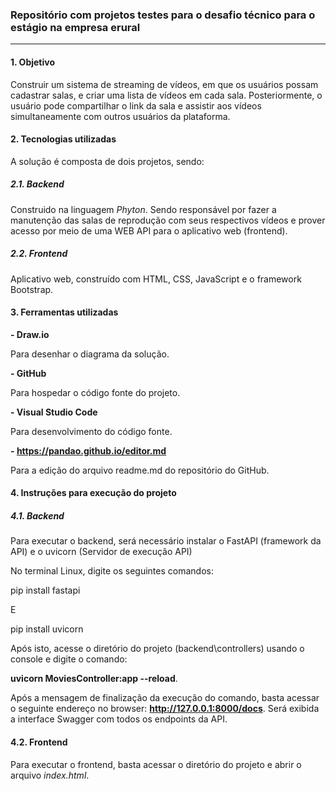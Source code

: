 ### Repositório com projetos testes para o desafio técnico para o estágio na empresa erural

------------


#### 1. Objetivo

Construir um sistema de streaming de vídeos, em que os usuários possam cadastrar salas, e criar uma lista de vídeos em cada sala. Posteriormente, o usuário pode compartilhar o link da sala e assistir aos vídeos simultaneamente com outros usuários da plataforma.



#### 2. Tecnologias utilizadas

A solução é composta de dois projetos, sendo:


##### 2.1. Backend

Construido na linguagem *Phyton*. Sendo responsável por fazer a manutenção das salas de reprodução com seus respectivos vídeos e prover acesso por meio de uma WEB API para o aplicativo web (frontend).


#####  2.2. Frontend

Aplicativo web, construído com HTML, CSS, JavaScript e o framework Bootstrap.

#### 3. Ferramentas utilizadas

**- Draw.io**

Para desenhar o diagrama da solução.

**- GitHub**

Para hospedar o código fonte do projeto.

**- Visual Studio Code**

Para desenvolvimento do código fonte.

**- https://pandao.github.io/editor.md**

Para a edição do arquivo readme.md do repositório do GitHub.

#### 4. Instruções para execução do projeto

##### 4.1. Backend

Para executar o backend, será necessário instalar o FastAPI (framework da API) e o uvicorn (Servidor de execução API)

No terminal Linux, digite os seguintes comandos:

pip install fastapi

E

pip install uvicorn


Após isto, acesse o diretório do projeto (backend\controllers) usando o console e digite o comando: 

**uvicorn MoviesController:app --reload**.

Após a mensagem de finalização da execução do comando, basta acessar o seguinte endereço no browser: **http://127.0.0.1:8000/docs**.
Será exibida a interface Swagger com todos os endpoints da API.


#### 4.2. Frontend

Para executar o frontend, basta acessar o diretório do projeto e abrir o arquivo *index.html*.
